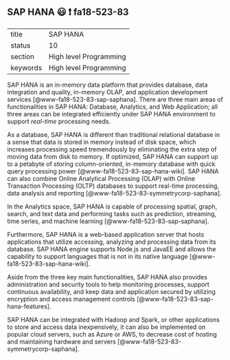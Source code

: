 ## SAP HANA :smiley: :exclamation: fa18-523-83

|          |                        |
| -------- | ---------------------- |
| title    | SAP HANA               | 
| status   | 10                     |
| section  | High level Programming |
| keywords | High level Programming |



SAP HANA is an in-memory data platform that provides database, data integration 
and quality, in-memory OLAP, and application development services 
[@www-fa18-523-83-sap-saphana]. There are three main areas of functionalities 
in SAP HANA: Database, Analytics, and Web Application; all three areas can be 
integrated efficiently under SAP HANA environment to support *real-time* 
processing needs. 

As a database, SAP HANA is different than traditional relational database in a 
sense that data is stored in memory instead of disk space, which increases 
processing speed tremendously by eliminating the extra step of moving data from 
disk to memory. If optimized, SAP HANA can support up to a petabyte of storing 
column-oriented, in-memory database with quick query processing power 
[@www-fa18-523-83-sap-hana-wiki]. SAP HANA can also combine Online Analytical Processing 
(OLAP) with Online Transaction Processing (OLTP) databases to support real-time 
processing, data analysis and reporting [@www-fa18-523-83-symmetrycorp-saphana]. 

In the Analytics space, SAP HANA is capable of processing spatial, graph, 
search, and text data and performing tasks such as prediction, streaming, time 
series, and machine learning [@www-fa18-523-83-sap-saphana].

Furthermore, SAP HANA is a web-based application server that hosts applications 
that utilize accessing, analyzing and processing data from its database. SAP 
HANA engine supports Node.js and JavaEE and allows the capability to support 
languages that is not in its native language [@www-fa18-523-83-sap-hana-wiki].

Aside from the three key main functionalities, SAP HANA also provides 
administration and security tools to help monitoring processes, support 
continuous availability, and keep data and application secured by utilizing 
encryption and access management controls [@www-fa18-523-83-sap-hana-features].

SAP HANA can be integrated with Hadoop and Spark, or other applications to store
 and access data inexpensively, it can also be implemented on popular cloud 
 servers, such as Azure or AWS, to decrease cost of hosting and maintaining 
 hardware and servers [@www-fa18-523-83-symmetrycorp-saphana].

